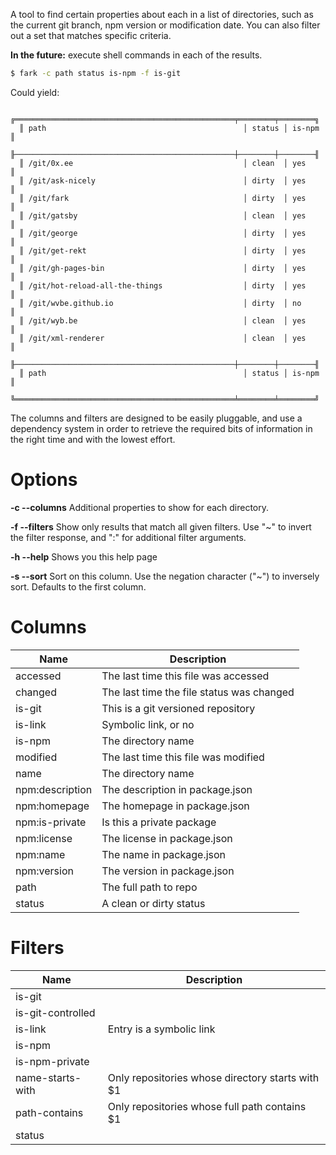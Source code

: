 A tool to find certain properties about each in a list of directories, such as the current git branch, npm version or
modification date. You can also filter out a set that matches specific criteria.

__In the future:__ execute shell commands in each of the results.

```sh
$ fark -c path status is-npm -f is-git
```

Could yield:

```
  ╔═════════════════════════════════════════════════╤════════╤════════╗
  ║ path                                            │ status │ is-npm ║
  ╟─────────────────────────────────────────────────┼────────┼────────╢
  ║ /git/0x.ee                                      │ clean  │ yes    ║
  ║ /git/ask-nicely                                 │ dirty  │ yes    ║
  ║ /git/fark                                       │ dirty  │ yes    ║
  ║ /git/gatsby                                     │ clean  │ yes    ║
  ║ /git/george                                     │ dirty  │ yes    ║
  ║ /git/get-rekt                                   │ dirty  │ yes    ║
  ║ /git/gh-pages-bin                               │ dirty  │ yes    ║
  ║ /git/hot-reload-all-the-things                  │ dirty  │ yes    ║
  ║ /git/wvbe.github.io                             │ dirty  │ no     ║
  ║ /git/wyb.be                                     │ clean  │ yes    ║
  ║ /git/xml-renderer                               │ clean  │ yes    ║
  ╟─────────────────────────────────────────────────┼────────┼────────╢
  ║ path                                            │ status │ is-npm ║
  ╚═════════════════════════════════════════════════╧════════╧════════╝
```

The columns and filters are designed to be easily pluggable, and use a dependency system in order to retrieve the
required bits of information in the right time and with the lowest effort.

# Options

__-c --columns__
Additional properties to show for each directory.

__-f --filters__
Show only results that match all given filters. Use "~" to invert the filter response, and ":" for additional filter
arguments.

__-h --help__
Shows you this help page

__-s --sort__
Sort on this column. Use the negation character ("~") to inversely sort. Defaults to the first column.


# Columns

| Name              | Description                                      |
|-------------------|--------------------------------------------------|
| accessed          | The last time this file was accessed             |
| changed           | The last time the file status was changed        |
| is-git            | This is a git versioned repository               |
| is-link           | Symbolic link, or no                             |
| is-npm            | The directory name                               |
| modified          | The last time this file was modified             |
| name              | The directory name                               |
| npm:description   | The description in package.json                  |
| npm:homepage      | The homepage in package.json                     |
| npm:is-private    | Is this a private package                        |
| npm:license       | The license in package.json                      |
| npm:name          | The name in package.json                         |
| npm:version       | The version in package.json                      |
| path              | The full path to repo                            |
| status            | A clean or dirty status                          |

# Filters

| Name              | Description                                      |
|-------------------|--------------------------------------------------|
| is-git            | <no description>                                 |
| is-git-controlled | <no description>                                 |
| is-link           | Entry is a symbolic link                         |
| is-npm            | <no description>                                 |
| is-npm-private    | <no description>                                 |
| name-starts-with  | Only repositories whose directory starts with $1 |
| path-contains     | Only repositories whose full path contains $1    |
| status            | <no description>                                 |

